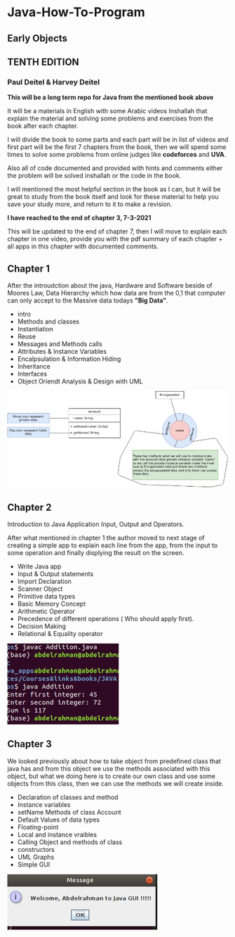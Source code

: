 # Java-How-To-Program

## Early Objects

## TENTH EDITION

### Paul Deitel & Harvey Deitel

**This will be a long term repo for Java from the mentioned book above**

It will be a materials in English with some Arabic videos Inshallah that explain the material and solving some problems and exercises from the book after each chapter.

I will divide the book to some parts and each part will be  in list of videos and first part will be the first 7 chapters from the book, then we will spend some times to solve some problems from online judges like **codeforces** and **UVA**.

Also all of code documented and provided with hints and comments either the problem will be solved inshallah or the code in the book.

I will mentioned the most helpful section in the book as I can, but it will be great to study from the book itself and look for these material to help you save your study more, and return to it to make a revision.


**I have reached to the end of chapter 3, 7-3-2021**

This will be updated to the end of chapter 7, then I will move to explain each chapter in one video, provide you with the pdf summary of each chapter + all apps in this chapter with documented comments.

## Chapter 1

After the introudction about the java, Hardware and Software beside of Moores Law, Data Hierarchy which how data are from the 0,1 that computer can only accept to the Massive data todays **"Big Data"**.

- intro
- Methods and classes
- Instantiation
- Reuse
- Messages and Methods calls
- Attributes & Instance Variables
- Encalpsulation & Information Hiding
- Inheritance
- Interfaces
- Object Oriendt Analysis & Design with UML

<img src="chapter_1/UML/info_hiding.png" >


## Chapter 2

 Introduction to Java Application Input, Output and Operators.

 After what mentioned in chapter 1 the author moved to next stage of creating a simple app to explain each line from the app, from the input to some operation and finally displying the result on the screen.

- Write Java app
- Input & Output statements
- Import Declaration
- Scanner Object
- Primitive data types
- Basic Memory Concept
- Arithmetic Operator
- Precedence of different operations ( Who should apply first).
- Decision Making
- Relational & Equality operator


<img src="chapter_2/UML/chapter_2_addition_app.png">

## Chapter 3

We looked previously about how to take object from predefined class that java has and from this object we use the methods associated with this object, but what we doing here is to create our own class and use some objects from this class, then we can use the methods we will create inside.


- Declaration of classes and method
- Instance variables
- setName Methods of class Account
- Default Values of data types
- Floating-point
- Local and instance vraibles
- Calling Object and methods of class
- constructors
- UML Graphs
- Simple GUI

<img src="chapter_3/UML/ch_3_after_enterinput.png">


